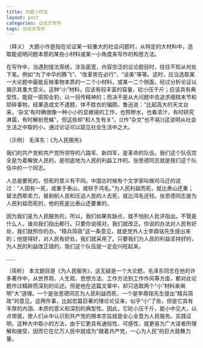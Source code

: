 ```yaml
---
title: 大题小作法
layout: post
categories: 议论文写作
tags: 议论文写作
---
```


〔释义〕 大题小作是指在论证某一较重大的社会问题时，从特定的大材料中，选取能说明问题本质的某些小材料或某一小角度来写作的构思方法。

在写作中，当遇到提法笼统，涉及面宽，内容空泛的议论题目时，往往不知从何处下笔。例如“为了中华的腾飞”、“改革势在必行”、“谈美”等等。这时，应当选取某一大论题中最能反映事物本质的一二个小材料，或某一二个侧面，经过分析论证以揭示其重大意义。这种“小”材料，应该有较丰富的容量，砣小压千斤；应该具有典型性，能窥一斑知全豹，以一目传精神的；而决不是从大问题中去追求细枝末节和琐碎事物，结果造成文不逮题，体不胜衣的偏颇。鲁迅说：“比起高大的天文台来，‘杂文’有时确很像一种小小的显微镜的工作，也照秽水，也看浓汁，有时研究淋菌，有时解剖苍蝇”，但这些却“和人生有关”。(《作“杂文”也不易》)这说明从社会生活之中取的小，通过论证可以窥见社会生活中之大。

〔示例〕 毛泽东：《为人民服务》

我们的共产党和共产党所领导的八路军、新四军，是革命的队伍。我们这个队伍完全是为着解放人民的，是彻底地为人民的利益工作的。张思德同志就是我们这个队伍中的一个同志。

人总是要死的，但死的意义有不同。中国古时候有个文学家叫做司马迁的说过：“人固有一死，或重于泰山，或轻于鸿毛。”为人民利益而死，就比泰山还重；替法西斯卖力，替剥削人民和压迫人民的人去死，就比鸿毛还轻。张思德同志是为人民利益而死的，他的死是比泰山还要重的。

因为我们是为人民服务的，所以，我们如果有缺点，就不怕别人批评指出。不管是什么人，谁向我们指出都行。只要你说得对，我们就改正。你说的办法对人民有好处，我们就照你的办。“精兵简政”这一条意见，就是党外人士李鼎铭先生提出来的；他提得好，对人民有好处，我们就采用了。只要我们为人民的利益坚持好的，为人民的利益改正错的，我们这个队伍就一定会兴旺起来。

……

〔简析〕 本文题目是《为人民服务》，这无疑是一个大论题，毛泽东同志在他的许多著作中，从世界观、人生观、思想方法、工作方法到工作作风等方面，都对此论题作过精辟而深刻的论述。但是他在这篇文章中，却只选取两个“小”材料来阐明“大”道理。一个是张思德同志为人民利益而死，一个是李鼎铭先生提出“精兵简政”的意见。这两件事，比起宏篇巨著的理论论证来，似乎“小”了些，但是它具有丰厚的内涵、本质的意义和深刻的典型性。因此，它砣小压千斤，能小中见大，以点带面，使人们从中认识到共产党的根本宗旨就是全心全意为人民服务。实践证明，这种大中取小的方法，由于它更具有通俗性、可感性，就更易为广大读者所理解和接受，因而它在亿万人民中就成为“跟着共产党，一心为人民”的巨大鼓舞力量。 